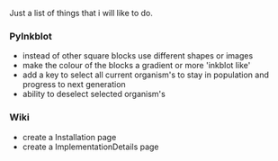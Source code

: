 Just a list of things that i will like to do.

### PyInkblot ###


  * instead of other square blocks use different shapes or images
  * make the colour of the blocks a gradient or more 'inkblot like'
  * add a key to select all current organism's to stay in population and progress to next generation
  * ability to deselect selected organism's


### Wiki ###

  * create a Installation page
  * create a ImplementationDetails page
